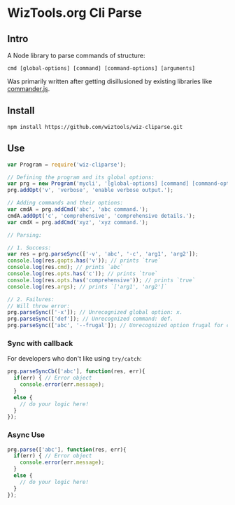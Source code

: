# WizTools.org Cli Parse

## Intro

A Node library to parse commands of structure:

    cmd [global-options] [command] [command-options] [arguments]

Was primarily written after getting disillusioned by existing libraries like [commander.js](https://github.com/tj/commander.js/).

## Install

    npm install https://github.com/wiztools/wiz-cliparse.git

## Use

```js
var Program = require('wiz-cliparse');

// Defining the program and its global options:
var prg = new Program('mycli', '[global-options] [command] [command-options] [arguments]');
prg.addOpt('v', 'verbose', 'enable verbose output.');

// Adding commands and their options:
var cmdA = prg.addCmd('abc', 'abc command.');
cmdA.addOpt('c', 'comprehensive', 'comprehensive details.');
var cmdX = prg.addCmd('xyz', 'xyz command.');

// Parsing:

// 1. Success:
var res = prg.parseSync(['-v', 'abc', '-c', 'arg1', 'arg2']);
console.log(res.gopts.has('v')); // prints `true`
console.log(res.cmd); // prints `abc`
console.log(res.opts.has('c')); // prints `true`
console.log(res.opts.has('comprehensive')); // prints `true`
console.log(res.args); // prints `['arg1', 'arg2']`

// 2. Failures:
// Will throw error:
prg.parseSync(['-x']); // Unrecognized global option: x.
prg.parseSync(['def']); // Unrecognized command: def.
prg.parseSync(['abc', '--frugal']); // Unrecognized option frugal for command abc.
```

### Sync with callback

For developers who don't like using `try/catch`:

```js
prg.parseSyncCb(['abc'], function(res, err){
  if(err) { // Error object
    console.error(err.message);
  }
  else {
    // do your logic here!
  }
});
```

### Async Use

```js
prg.parse(['abc'], function(res, err){
  if(err) { // Error object
    console.error(err.message);
  }
  else {
    // do your logic here!
  }
});
```
